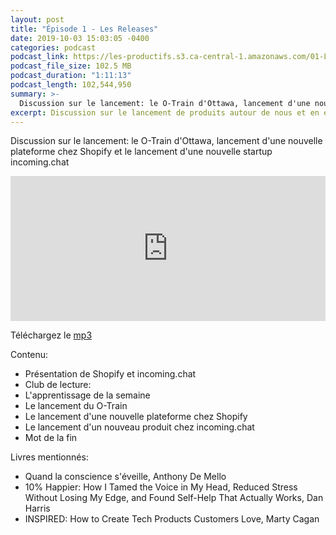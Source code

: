 ```yaml
---
layout: post
title: "Épisode 1 - Les Releases"
date: 2019-10-03 15:03:05 -0400
categories: podcast
podcast_link: https://les-productifs.s3.ca-central-1.amazonaws.com/01-Les-Releases.mp3
podcast_file_size: 102.5 MB
podcast_duration: "1:11:13"
podcast_length: 102,544,950
summary: >-
  Discussion sur le lancement: le O-Train d'Ottawa, lancement d'une nouvelle plateforme chez Shopify et le lancement d'une nouvelle startup incoming.chat
excerpt: Discussion sur le lancement de produits autour de nous et en entreprise
---
```


Discussion sur le lancement: le O-Train d'Ottawa, lancement d'une nouvelle plateforme chez Shopify et le lancement d'une nouvelle startup incoming.chat

<iframe src="https://open.spotify.com/embed-podcast/show/04hMgFYhG7m9mpNmV6lq4v" width="100%" height="232" frameborder="0" allowtransparency="true" allow="encrypted-media"></iframe>

Téléchargez le [mp3](https://les-productifs.s3.ca-central-1.amazonaws.com/01-Les-Releases.mp3)

Contenu:

- Présentation de Shopify et incoming.chat
- Club de lecture:
- L'apprentissage de la semaine
- Le lancement du O-Train
- Le lancement d'une nouvelle plateforme chez Shopify
- Le lancement d'un nouveau produit chez incoming.chat
- Mot de la fin

Livres mentionnés:

- Quand la conscience s'éveille, Anthony De Mello
- 10% Happier: How I Tamed the Voice in My Head, Reduced Stress Without Losing My Edge, and Found Self-Help That Actually Works, Dan Harris
- INSPIRED: How to Create Tech Products Customers Love, Marty Cagan
